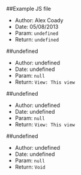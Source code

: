 ##Example JS file
*	Author: Alex Coady
*	Date: 05/08/2013
*	Param: `undefined`
*	Return: `undefined`

##undefined
*	Author: undefined
*	Date: undefined
*	Param: `null`
*	Return: `View: This view`

##undefined
*	Author: undefined
*	Date: undefined
*	Param: `null`
*	Return: `View: This view`

##undefined
*	Author: undefined
*	Date: undefined
*	Param: `null`
*	Return: `Void`

